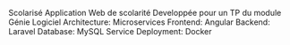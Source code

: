 Scolarisé
Application Web de scolarité
Developpée pour un TP du module Génie Logiciel
Architecture: Microservices
Frontend: Angular
Backend: Laravel
Database: MySQL
Service Deployment: Docker
